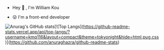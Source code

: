 - Hey 👋 , I'm William Kou

- 😜 I'm a front-end developer

<!-- <img align="right" src="https://github-readme-stats.vercel.app/api?username=kmq116&theme=tokyonight&show_icons=true" /> -->

![Anurag's GitHub stats](https://github-readme-stats.vercel.app/api?username=kmq116&theme=tokyonight&show_icons=true")[![Top Langs](https://github-readme-stats.vercel.app/api/top-langs/?username=kmq116&layout=compact&theme=tokyonight&hide=html,pug,css)](https://github.com/anuraghazra/github-readme-stats)






